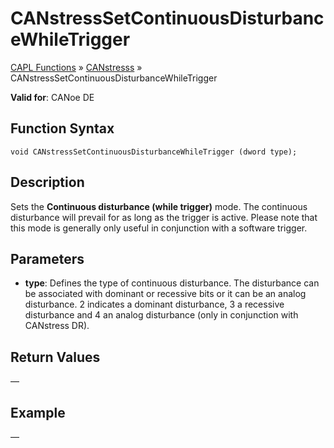 # CANstressSetContinuousDisturbanceWhileTrigger

[CAPL Functions](../../CAPLfunctions.md) » [CANstresss](../CAPLfunctionsCANstressOverview.md) » CANstressSetContinuousDisturbanceWhileTrigger

**Valid for**: CANoe DE

## Function Syntax

```plaintext
void CANstressSetContinuousDisturbanceWhileTrigger (dword type);
```

## Description

Sets the **Continuous disturbance (while trigger)** mode. The continuous disturbance will prevail for as long as the trigger is active. Please note that this mode is generally only useful in conjunction with a software trigger.

## Parameters

- **type**: Defines the type of continuous disturbance. The disturbance can be associated with dominant or recessive bits or it can be an analog disturbance. 2 indicates a dominant disturbance, 3 a recessive disturbance and 4 an analog disturbance (only in conjunction with CANstress DR).

## Return Values

—

## Example

—
